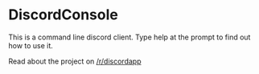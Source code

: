 # DiscordConsole

This is a command line discord client. Type help at the prompt to find out how to use it.

Read about the project on [/r/discordapp](https://www.reddit.com/r/discordapp/comments/5tke9i/cli_interface_for_you_and_your_bot/)

